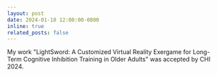 ```yaml
---
layout: post
date: 2024-01-18 12:00:00-0800
inline: true
related_posts: false
---
```



My work "LightSword: A Customized Virtual Reality Exergame for Long-Term Cognitive Inhibition Training in Older Adults" was accepted by CHI 2024.
